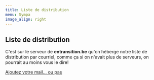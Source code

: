 ```yaml
---
title: Liste de distribution
menu: Sympa
image_align: right
---
```


## Liste de distribution

C'est sur le serveur de **entransition.be** qu'on héberge notre liste de distribution par courriel, comme ça si on n'avait plus de serveurs, on pourrait au moins vous le dire! 

[Ajoutez votre mail… ou pas](https://lists.entransition.be/wws/subscribe/neutrinet?classes=btn,btn-primary,btn-lg)

